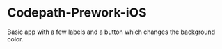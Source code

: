 # Codepath-Prework-iOS
Basic app with a few labels and a button which changes the background color.
